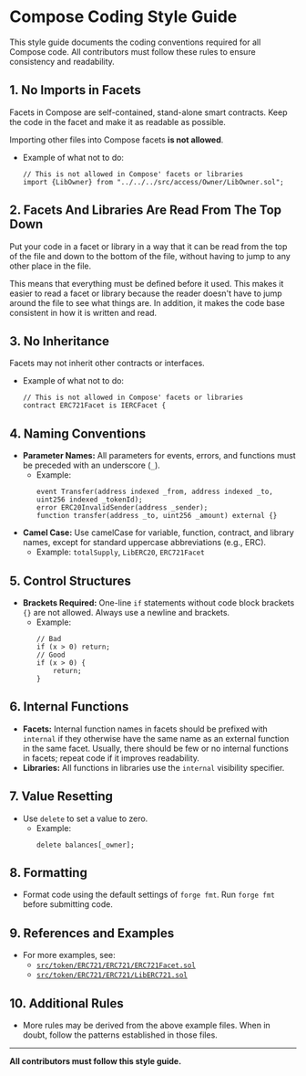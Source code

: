 # Compose Coding Style Guide

This style guide documents the coding conventions required for all Compose code. All contributors must follow these rules to ensure consistency and readability.


## 1. No Imports in Facets
Facets in Compose are self-contained, stand-alone smart contracts. Keep the code in the facet and make it as readable as possible.

Importing other files into Compose facets **is not allowed**.
- Example of what not to do:
  ```solidity
  // This is not allowed in Compose' facets or libraries
  import {LibOwner} from "../../../src/access/Owner/LibOwner.sol";
  ```

## 2. Facets And Libraries Are Read From The Top Down
Put your code in a facet or library in a way that it can be read from the top of the file and down to the bottom of the file, without having to jump to any other place in the file.

This means that everything must be defined before it used. This makes it easier to read a facet or library because the reader doesn't have to jump around the file to see what things are. In addition, it makes the code base consistent in how it is written and read.

## 3. No Inheritance

Facets may not inherit other contracts or interfaces.

- Example of what not to do:
  ```solidity
  // This is not allowed in Compose' facets or libraries
  contract ERC721Facet is IERCFacet {
  ```

## 4. Naming Conventions
- **Parameter Names:** All parameters for events, errors, and functions must be preceded with an underscore (`_`).
  - Example:
    ```solidity
    event Transfer(address indexed _from, address indexed _to, uint256 indexed _tokenId);
    error ERC20InvalidSender(address _sender);
    function transfer(address _to, uint256 _amount) external {}
    ```
- **Camel Case:** Use camelCase for variable, function, contract, and library names, except for standard uppercase abbreviations (e.g., ERC).
  - Example: `totalSupply`, `LibERC20`, `ERC721Facet`

## 5. Control Structures
- **Brackets Required:** One-line `if` statements without code block brackets `{}` are not allowed. Always use a newline and brackets.
  - Example:
    ```solidity
    // Bad
    if (x > 0) return;
    // Good
    if (x > 0) {
        return;
    }
    ```

## 6. Internal Functions
- **Facets:** Internal function names in facets should be prefixed with `internal` if they otherwise have the same name as an external function in the same facet. Usually, there should be few or no internal functions in facets; repeat code if it improves readability.
- **Libraries:** All functions in libraries use the `internal` visibility specifier. 

## 7. Value Resetting
- Use `delete` to set a value to zero.
  - Example:
    ```solidity
    delete balances[_owner];
    ```

## 8. Formatting
- Format code using the default settings of `forge fmt`. Run `forge fmt` before submitting code.

## 9. References and Examples
- For more examples, see:
  - [`src/token/ERC721/ERC721/ERC721Facet.sol`](src/token/ERC721/ERC721/ERC721Facet.sol)
  - [`src/token/ERC721/ERC721/LibERC721.sol`](src/token/ERC721/ERC721/LibERC721.sol)

## 10. Additional Rules
- More rules may be derived from the above example files. When in doubt, follow the patterns established in those files.

---

**All contributors must follow this style guide.**
